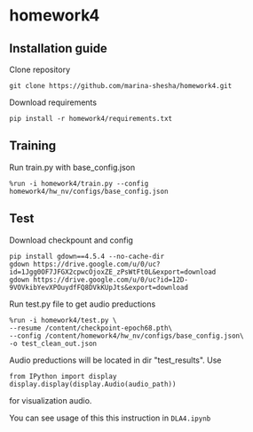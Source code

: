 # homework4


## Installation guide

Clone repository 
```shell
git clone https://github.com/marina-shesha/homework4.git
```
Download requirements
```shell
pip install -r homework4/requirements.txt
```

## Training

Run train.py with base_config.json

```shell
%run -i homework4/train.py --config homework4/hw_nv/configs/base_config.json
```
## Test 

Download checkpount and config

```shell
pip install gdown==4.5.4 --no-cache-dir
gdown https://drive.google.com/u/0/uc?id=1Jgg0OF7JFGX2cpwcOjoxZE_zPsWtFt0L&export=download
gdown https://drive.google.com/u/0/uc?id=12D-9VOVkibYevXPOuydfFQ8DVkKUpJts&export=download
```

Run test.py file to get audio preductions

```shell
%run -i homework4/test.py \
--resume /content/checkpoint-epoch68.pth\
--config /content/homework4/hw_nv/configs/base_config.json\
-o test_clean_out.json
```
Audio preductions will be located in dir "test_results". Use  

```shell
from IPython import display
display.display(display.Audio(audio_path))
```
for visualization audio.


You can see usage of this this instruction in ```DLA4.ipynb```

